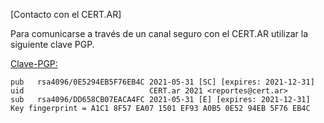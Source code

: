 [Contacto con el CERT.AR]

Para comunicarse a través de un canal seguro con el CERT.AR utilizar la siguiente clave PGP. 

[Clave-PGP:](CERT-AR-PGP-2021.asc)  
```
pub   rsa4096/0E5294EB5F76EB4C 2021-05-31 [SC] [expires: 2021-12-31]  
uid                            CERT.ar 2021 <reportes@cert.ar>  
sub   rsa4096/DD658CB07EACA4FC 2021-05-31 [E] [expires: 2021-12-31]  
Key fingerprint = A1C1 8F57 EA07 1501 EF93 A0B5 0E52 94EB 5F76 EB4C  
```
